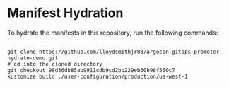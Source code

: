 
# Manifest Hydration

To hydrate the manifests in this repository, run the following commands:

```shell

git clone https://github.com/lloydsmithjr03/argocon-gitops-promoter-hydrate-demo.git
# cd into the cloned directory
git checkout 98d36db85ab9911cdb9cd2bb229eb30b98f550c7
kustomize build ./user-configuration/production/us-west-1
```